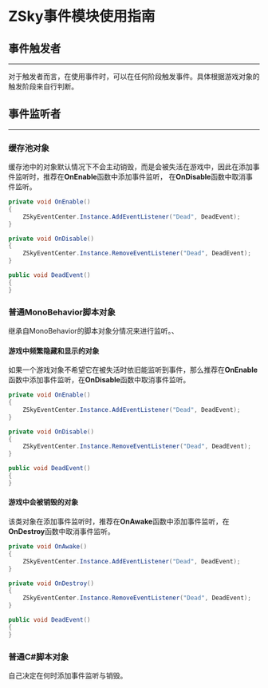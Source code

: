 ﻿# ZSky事件模块使用指南

## 事件触发者
***
对于触发者而言，在使用事件时，可以在任何阶段触发事件。具体根据游戏对象的触发阶段来自行判断。

## 事件监听者
***
### 缓存池对象
缓存池中的对象默认情况下不会主动销毁，而是会被失活在游戏中，因此在添加事件监听时，推荐在<b>OnEnable</b>函数中添加事件监听， 在<b>OnDisable</b>函数中取消事件监听。
```C#
private void OnEnable()
{
    ZSkyEventCenter.Instance.AddEventListener("Dead", DeadEvent);
}

private void OnDisable()
{  
    ZSkyEventCenter.Instance.RemoveEventListener("Dead", DeadEvent);
}

public void DeadEvent()
{
}
```

### 普通MonoBehavior脚本对象
继承自MonoBehavior的脚本对象分情况来进行监听。、

#### 游戏中频繁隐藏和显示的对象 
如果一个游戏对象不希望它在被失活时依旧能监听到事件，那么推荐在<b>OnEnable</b>函数中添加事件监听，在<b>OnDisable</b>函数中取消事件监听。
```C#
private void OnEnable()
{
    ZSkyEventCenter.Instance.AddEventListener("Dead", DeadEvent);
}

private void OnDisable()
{  
    ZSkyEventCenter.Instance.RemoveEventListener("Dead", DeadEvent);
}

public void DeadEvent()
{
}
```

#### 游戏中会被销毁的对象
该类对象在添加事件监听时，推荐在<b>OnAwake</b>函数中添加事件监听，在<b>OnDestroy</b>函数中取消事件监听。
```C#
private void OnAwake()
{
    ZSkyEventCenter.Instance.AddEventListener("Dead", DeadEvent);
}

private void OnDestroy()
{  
    ZSkyEventCenter.Instance.RemoveEventListener("Dead", DeadEvent);
}

public void DeadEvent()
{
}
```

### 普通C#脚本对象
自己决定在何时添加事件监听与销毁。